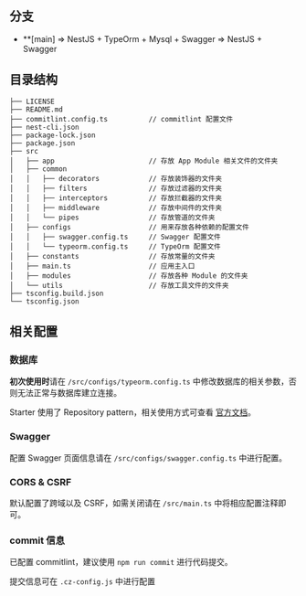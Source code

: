
## 分支

- **[main] => NestJS + TypeOrm + Mysql + Swagger => NestJS + Swagger

## 目录结构

```
├── LICENSE
├── README.md
├── commitlint.config.ts          // commitlint 配置文件
├── nest-cli.json
├── package-lock.json
├── package.json
├── src
│   ├── app                       // 存放 App Module 相关文件的文件夹
│   ├── common
│   │   ├── decorators            // 存放装饰器的文件夹
│   │   ├── filters               // 存放过滤器的文件夹
│   │   ├── interceptors          // 存放拦截器的文件夹
│   │   ├── middleware            // 存放中间件的文件夹
│   │   └── pipes                 // 存放管道的文件夹
│   ├── configs                   // 用来存放各种依赖的配置文件
│   │   ├── swagger.config.ts     // Swagger 配置文件
│   │   └── typeorm.config.ts     // TypeOrm 配置文件
│   ├── constants                 // 存放常量的文件夹
│   ├── main.ts                   // 应用主入口
│   ├── modules                   // 存放各种 Module 的文件夹
│   └── utils                     // 存放工具文件的文件夹
├── tsconfig.build.json
└── tsconfig.json
```

## 相关配置

### 数据库

**初次使用时**请在 `/src/configs/typeorm.config.ts` 中修改数据库的相关参数，否则无法正常与数据库建立连接。

Starter 使用了 Repository pattern，相关使用方式可查看 [官方文档](https://docs.nestjs.com/techniques/database#repository-pattern)。

### Swagger

配置 Swagger 页面信息请在 `/src/configs/swagger.config.ts` 中进行配置。

### CORS & CSRF

默认配置了跨域以及 CSRF，如需关闭请在 `/src/main.ts` 中将相应配置注释即可。

### commit 信息

已配置 commitlint，建议使用 `npm run commit` 进行代码提交。

提交信息可在 `.cz-config.js` 中进行配置
